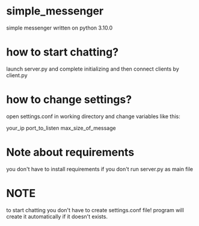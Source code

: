 # simple_messenger
simple messenger written on python 3.10.0

# how to start chatting?
launch server.py and complete initializing and then connect clients by client.py

# how to change settings?
open settings.conf in working directory and change variables like this:

your_ip port_to_listen max_size_of_message

# Note about requirements
you don't have to install requirements if you don't run server.py as main file

# NOTE
to start chatting you don't have to create settings.conf file! program will create it automatically if it doesn't exists.
